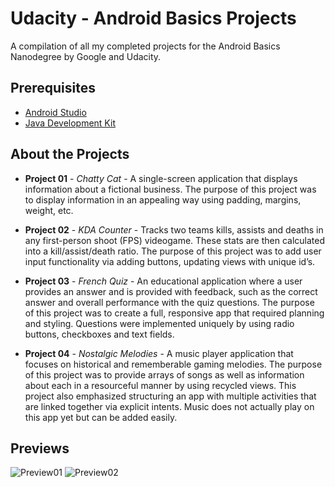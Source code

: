 # Udacity - Android Basics Projects

A compilation of all my completed projects for the Android Basics Nanodegree by Google and Udacity.

## Prerequisites

* [Android Studio](https://developer.android.com/studio/index.html)
* [Java Development Kit](http://www.oracle.com/technetwork/java/javase/downloads/jdk8-downloads-2133151.html)

## About the Projects

* **Project 01** - *Chatty Cat* - A single-screen application that displays information about a fictional business. The purpose of this project was to display information in an appealing way using padding, margins, weight, etc.

* **Project 02** - *KDA Counter* - Tracks two teams kills, assists and deaths in any first-person shoot (FPS) videogame. These stats are then calculated into a kill/assist/death ratio. The purpose of this project was to add user input functionality via adding buttons, updating views with unique id’s.

* **Project 03** - *French Quiz* - An educational application where a user provides an answer and is provided with feedback, such as the correct answer and overall performance with the quiz questions. The purpose of this project was to create a full, responsive app that required planning and styling. Questions were implemented uniquely by using radio buttons, checkboxes and text fields.

* **Project 04** - *Nostalgic Melodies* - A music player application that focuses on historical and rememberable gaming melodies. The purpose of this project was to provide arrays of songs as well as information about each in a resourceful manner by using recycled views. This project also emphasized structuring an app with multiple activities that are linked together via explicit intents. Music does not actually play on this app yet but can be added easily.

## Previews

![Preview01](http://insomvic.com/github/udacity_android_basics_projects/preview_01.jpg)
![Preview02](http://insomvic.com/github/udacity_android_basics_projects/preview_02.jpg)